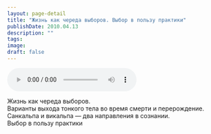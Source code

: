 ```yaml
---
layout: page-detail
title: "Жизнь как череда выборов. Выбор в пользу практики"
publishDate: 2010.04.13
description: ""
tags:
image:
draft: false
---
```


<audio title="2010.04.13 - Жизнь как череда выборов. Выбор в пользу практики.mp3" src="https://filer-api.advayta.org/v1.0/public/files/73927" controls=""></audio>

 Жизнь как череда выборов.  
 Варианты выхода тонкого тела во время смерти и перерождение.  
 Санкальпа и викальпа — два направления в сознании.  
 Выбор в пользу практики   

  
